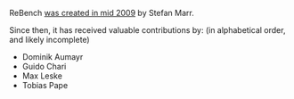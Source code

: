 ReBench [was created in mid 2009][code-import] by Stefan Marr.

Since then, it has received valuable contributions by:
(in alphabetical order, and likely incomplete)

 - Dominik Aumayr
 - Guido Chari
 - Max Leske
 - Tobias Pape


[code-import]: https://github.com/smarr/ReBench/commit/9dac95355aa06d21296ec2f4e301d925dd79149f

